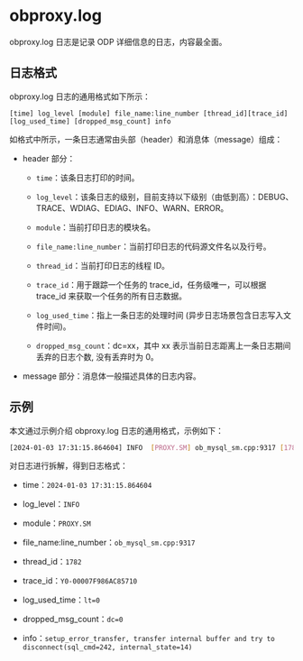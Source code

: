 # obproxy.log

obproxy.log 日志是记录 ODP 详细信息的日志，内容最全面。

## 日志格式

obproxy.log 日志的通用格式如下所示：

```shell
[time] log_level [module] file_name:line_number [thread_id][trace_id] [log_used_time] [dropped_msg_count] info
```

如格式中所示，一条日志通常由头部（header）和消息体（message）组成：

* header 部分：
  
  * `time`：该条日志打印的时间。

  * `log_level`：该条日志的级别，目前支持以下级别（由低到高）：DEBUG、TRACE、WDIAG、EDIAG、INFO、WARN、ERROR。

  * `module`：当前打印日志的模块名。

  * `file_name:line_number`：当前打印日志的代码源文件名以及行号。

  * `thread_id`：当前打印日志的线程 ID。

  * `trace_id`：用于跟踪一个任务的 trace_id，任务级唯一，可以根据 trace_id 来获取一个任务的所有日志数据。

  * `log_used_time`：指上一条日志的处理时间 (异步日志场景包含日志写入文件时间)。

  * `dropped_msg_count`：dc=xx，其中 xx 表示当前日志距离上一条日志期间丢弃的日志个数, 没有丢弃时为 0。

* message 部分：消息体一般描述具体的日志内容。

## 示例

本文通过示例介绍 obproxy.log 日志的通用格式，示例如下：

```bash
[2024-01-03 17:31:15.864604] INFO  [PROXY.SM] ob_mysql_sm.cpp:9317 [1782][Y0-00007F986AC85710] [lt=0] [dc=0] setup_error_transfer, transfer internal buffer and try to disconnect(sql_cmd=242, internal_state=14)
```

对日志进行拆解，得到日志格式：

* time：`2024-01-03 17:31:15.864604`

* log_level：`INFO`

* module：`PROXY.SM`

* file_name:line_number：`ob_mysql_sm.cpp:9317`

* thread_id：`1782`

* trace_id：`Y0-00007F986AC85710`

* log_used_time：`lt=0`

* dropped_msg_count：`dc=0`

* info：`setup_error_transfer, transfer internal buffer and try to disconnect(sql_cmd=242, internal_state=14)`

